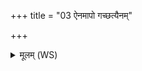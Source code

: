 +++
title = "03 ऐनमापो गच्छत्यैनम्"

+++
<details><summary>मूलम् (WS)</summary>

ऐनमापो गच्छत्यैनं वर्षं गच्छत्यैनं श्रद्धा गच्छत्यैनं  
गच्छत्यैनमन्नाद्यं गच्छति य एवं वेद ॥ ३ ॥
</details>